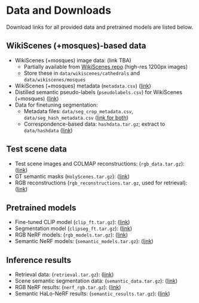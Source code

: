 # Data and Downloads

Download links for all provided data and pretrained models are listed below.

## WikiScenes (+mosques)-based data

* WikiScenes (+mosques) image data: (link TBA)
  * Partially available from [WikiScenes repo](https://github.com/tgxs002/wikiscenes/tree/main) (high-res 1200px images)
  * Store these in `data/wikiscenes/cathedrals` and `data/wikiscenes/mosques`
* WikiScenes (+mosques) metadata (`metadata.csv`) ([link](https://drive.google.com/drive/folders/1n-MH0MPBQ-efxFNQPAqh4TwoMQcoU4AD?usp=sharing))
* Distilled semantic pseudo-labels (`pseudolabels.csv`) for WikiScenes (+mosques) ([link](https://drive.google.com/drive/folders/1n-MH0MPBQ-efxFNQPAqh4TwoMQcoU4AD?usp=sharing))
* Data for finetuning segmentation:
  * Metadata files: `data/seg_crop_metadata.csv`, `data/seg_hash_metadata.csv` ([link for both](https://drive.google.com/drive/folders/1n-MH0MPBQ-efxFNQPAqh4TwoMQcoU4AD?usp=sharing))
  * Correspondence-based data: `hashdata.tar.gz`; extract to `data/hashdata` ([link](https://drive.google.com/drive/folders/1n-MH0MPBQ-efxFNQPAqh4TwoMQcoU4AD?usp=sharing))

## Test scene data

* Test scene images and COLMAP reconstructions: (`rgb_data.tar.gz`): ([link](https://tauex-my.sharepoint.com/personal/hadarelor_tauex_tau_ac_il/_layouts/15/onedrive.aspx?ga=1&id=%2Fpersonal%2Fhadarelor%5Ftauex%5Ftau%5Fac%5Fil%2FDocuments%2FHaLo%2DNeRF%2Frgb%5Fdata%2Etar%2Egz&parent=%2Fpersonal%2Fhadarelor%5Ftauex%5Ftau%5Fac%5Fil%2FDocuments%2FHaLo%2DNeRF))
* GT semantic masks (`HolyScenes.tar.gz`): ([link](https://drive.google.com/drive/folders/1n-MH0MPBQ-efxFNQPAqh4TwoMQcoU4AD?usp=sharing))
* RGB reconstructions (`rgb_reconstructions.tar.gz`, used for retrieval): ([link](https://drive.google.com/drive/folders/1n-MH0MPBQ-efxFNQPAqh4TwoMQcoU4AD?usp=sharing))

## Pretrained models

* Fine-tuned CLIP model (`clip_ft.tar.gz`): ([link](https://drive.google.com/drive/folders/1n-MH0MPBQ-efxFNQPAqh4TwoMQcoU4AD?usp=sharing))
* Segmentation model (`clipseg_ft.tar.gz`): ([link](https://drive.google.com/drive/folders/1n-MH0MPBQ-efxFNQPAqh4TwoMQcoU4AD?usp=sharing))
* RGB NeRF models: (`rgb_models.tar.gz`): ([link](https://tauex-my.sharepoint.com/personal/hadarelor_tauex_tau_ac_il/_layouts/15/onedrive.aspx?ga=1&id=%2Fpersonal%2Fhadarelor%5Ftauex%5Ftau%5Fac%5Fil%2FDocuments%2FHaLo%2DNeRF%2Frgb%5Fmodels%2Etar%2Egz&parent=%2Fpersonal%2Fhadarelor%5Ftauex%5Ftau%5Fac%5Fil%2FDocuments%2FHaLo%2DNeRF))
* Semantic NeRF models: (`semantic_models.tar.gz`): ([link](https://tauex-my.sharepoint.com/personal/hadarelor_tauex_tau_ac_il/_layouts/15/onedrive.aspx?ga=1&id=%2Fpersonal%2Fhadarelor%5Ftauex%5Ftau%5Fac%5Fil%2FDocuments%2FHaLo%2DNeRF%2Fsemantic%5Fmodels%2Etar%2Egz&parent=%2Fpersonal%2Fhadarelor%5Ftauex%5Ftau%5Fac%5Fil%2FDocuments%2FHaLo%2DNeRF))

## Inference results

* Retrieval data: (`retrieval.tar.gz`): ([link](https://tauex-my.sharepoint.com/personal/hadarelor_tauex_tau_ac_il/_layouts/15/onedrive.aspx?ga=1&id=%2Fpersonal%2Fhadarelor%5Ftauex%5Ftau%5Fac%5Fil%2FDocuments%2FHaLo%2DNeRF%2Fretrieval%2Etar%2Egz&parent=%2Fpersonal%2Fhadarelor%5Ftauex%5Ftau%5Fac%5Fil%2FDocuments%2FHaLo%2DNeRF))
* Scene semantic segmentation data: (`semantic_data.tar.gz`): ([link](https://tauex-my.sharepoint.com/personal/hadarelor_tauex_tau_ac_il/_layouts/15/onedrive.aspx?ga=1&id=%2Fpersonal%2Fhadarelor%5Ftauex%5Ftau%5Fac%5Fil%2FDocuments%2FHaLo%2DNeRF%2Fsemantic%5Fdata%2Etar%2Egz&parent=%2Fpersonal%2Fhadarelor%5Ftauex%5Ftau%5Fac%5Fil%2FDocuments%2FHaLo%2DNeRF))
* RGB NeRF results: (`nerf_rgb.tar.gz`): ([link](https://tauex-my.sharepoint.com/personal/hadarelor_tauex_tau_ac_il/_layouts/15/onedrive.aspx?ga=1&id=%2Fpersonal%2Fhadarelor%5Ftauex%5Ftau%5Fac%5Fil%2FDocuments%2FHaLo%2DNeRF%2Fnerf%5Frgb%2Etar%2Egz&parent=%2Fpersonal%2Fhadarelor%5Ftauex%5Ftau%5Fac%5Fil%2FDocuments%2FHaLo%2DNeRF))
* Semantic HaLo-NeRF results: (`semantic_results.tar.gz`): ([link](https://tauex-my.sharepoint.com/personal/hadarelor_tauex_tau_ac_il/_layouts/15/onedrive.aspx?ga=1&id=%2Fpersonal%2Fhadarelor%5Ftauex%5Ftau%5Fac%5Fil%2FDocuments%2FHaLo%2DNeRF%2Fsemantic%5Fresults%2Etar%2Egz&parent=%2Fpersonal%2Fhadarelor%5Ftauex%5Ftau%5Fac%5Fil%2FDocuments%2FHaLo%2DNeRF))